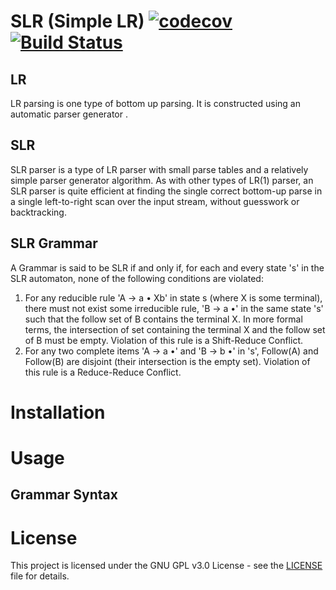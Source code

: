 # SLR (Simple LR) [![codecov](https://codecov.io/gh/AbdelMoumene-Hadfi/SLR/branch/master/graph/badge.svg)](https://codecov.io/gh/AbdelMoumene-Hadfi/SLR/) [![Build Status](https://travis-ci.com/AbdelMoumene-Hadfi/SLR.svg?branch=master)](https://travis-ci.com/AbdelMoumene-Hadfi/SLR) 
## LR
LR parsing is one type of bottom up parsing. It is constructed using an automatic parser generator .
## SLR
SLR parser is a type of LR parser with small parse tables and a relatively simple parser generator algorithm. As with other types of LR(1) parser, an SLR parser is quite efficient at finding the single correct bottom-up parse in a single left-to-right scan over the input stream, without guesswork or backtracking.
## SLR Grammar
A Grammar is said to be SLR if and only if, for each and every state 's' in the SLR automaton, none of the following conditions are violated:
1. For any reducible rule 'A → a • Xb' in state s (where X is some terminal), there must not exist some irreducible rule, 'B → a •' in the same state 's' such that the follow set of B contains the terminal X. In more formal terms, the intersection of set containing the terminal X and the follow set of B must be empty. Violation of this rule is a Shift-Reduce Conflict.
2. For any two complete items 'A → a •' and 'B → b •' in 's', Follow(A) and Follow(B) are disjoint (their intersection is the empty set). Violation of this rule is a Reduce-Reduce Conflict.
# Installation
# Usage
## Grammar Syntax
# License
This project is licensed under the GNU GPL v3.0 License - see the [LICENSE](https://github.com/AbdelMoumene-Hadfi/SLR/blob/master/LICENSE) file for details.
